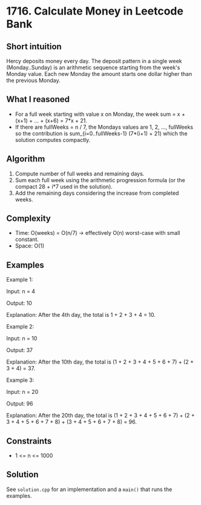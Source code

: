 # 1716. Calculate Money in Leetcode Bank

Short intuition
----------------
Hercy deposits money every day. The deposit pattern in a single week (Monday..Sunday) is an arithmetic sequence starting from the week's Monday value. Each new Monday the amount starts one dollar higher than the previous Monday.

What I reasoned
----------------
- For a full week starting with value x on Monday, the week sum = x + (x+1) + ... + (x+6) = 7*x + 21.
- If there are fullWeeks = n / 7, the Mondays values are 1, 2, ..., fullWeeks so the contribution is sum_{i=0..fullWeeks-1} (7*(i+1) + 21) which the solution computes compactly.

Algorithm
---------
1. Compute number of full weeks and remaining days.
2. Sum each full week using the arithmetic progression formula (or the compact 28 + i*7 used in the solution).
3. Add the remaining days considering the increase from completed weeks.

Complexity
----------
- Time: O(weeks) = O(n/7) -> effectively O(n) worst-case with small constant.
- Space: O(1)

Examples
--------
Example 1:

Input: n = 4

Output: 10

Explanation: After the 4th day, the total is 1 + 2 + 3 + 4 = 10.

Example 2:

Input: n = 10

Output: 37

Explanation: After the 10th day, the total is (1 + 2 + 3 + 4 + 5 + 6 + 7) + (2 + 3 + 4) = 37.

Example 3:

Input: n = 20

Output: 96

Explanation: After the 20th day, the total is (1 + 2 + 3 + 4 + 5 + 6 + 7) + (2 + 3 + 4 + 5 + 6 + 7 + 8) + (3 + 4 + 5 + 6 + 7 + 8) = 96.

Constraints
-----------

- 1 <= n <= 1000

Solution
--------
See `solution.cpp` for an implementation and a `main()` that runs the examples.
